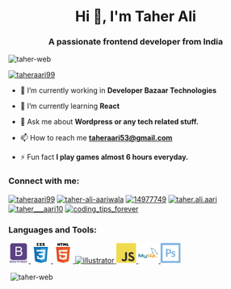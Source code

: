 <h1 align="center">Hi 👋, I'm Taher Ali</h1>
<h3 align="center">A passionate frontend developer from India</h3>

<p align="left"> <img src="https://komarev.com/ghpvc/?username=taher-web&label=Profile%20views&color=0e75b6&style=flat" alt="taher-web" /> </p>

<p align="left"> <a href="https://twitter.com/taheraari99" target="blank"><img src="https://img.shields.io/twitter/follow/taheraari99?logo=twitter&style=for-the-badge" alt="taheraari99" /></a> </p>

- 🔭 I’m currently working in **Developer Bazaar Technologies**

- 🌱 I’m currently learning **React**

- 💬 Ask me about **Wordpress or any tech related stuff.**

- 📫 How to reach me **taheraari53@gmail.com**

- ⚡ Fun fact **I play games almost 6 hours everyday.**

<h3 align="left">Connect with me:</h3>
<p align="left">
<a href="https://twitter.com/taheraari99" target="blank"><img align="center" src="https://cdn.jsdelivr.net/npm/simple-icons@v3/icons/twitter.svg" alt="taheraari99" height="30" width="40" /></a>
<a href="https://linkedin.com/in/taher-ali-aariwala" target="blank"><img align="center" src="https://cdn.jsdelivr.net/npm/simple-icons@3.0.1/icons/linkedin.svg" alt="taher-ali-aariwala" height="30" width="40" /></a>
<a href="https://stackoverflow.com/users/14977749" target="blank"><img align="center" src="https://cdn.jsdelivr.net/npm/simple-icons@3.0.1/icons/stackoverflow.svg" alt="14977749" height="30" width="40" /></a>
<a href="https://fb.com/taher.ali.aari" target="blank"><img align="center" src="https://cdn.jsdelivr.net/npm/simple-icons@3.0.1/icons/facebook.svg" alt="taher.ali.aari" height="30" width="40" /></a>
<a href="https://instagram.com/taher___aari10" target="blank"><img align="center" src="https://cdn.jsdelivr.net/npm/simple-icons@3.0.1/icons/instagram.svg" alt="taher___aari10" height="30" width="40" /></a>
<a href="https://dribbble.com/coding_tips_forever" target="blank"><img align="center" src="https://cdn.jsdelivr.net/npm/simple-icons@3.1.0/icons/dribbble.svg" alt="coding_tips_forever" height="30" width="40" /></a>
</p>

<h3 align="left">Languages and Tools:</h3>
<p align="left"> <a href="https://getbootstrap.com" target="_blank"> <img src="https://raw.githubusercontent.com/devicons/devicon/master/icons/bootstrap/bootstrap-plain-wordmark.svg" alt="bootstrap" width="40" height="40"/> </a> <a href="https://www.w3schools.com/css/" target="_blank"> <img src="https://raw.githubusercontent.com/devicons/devicon/master/icons/css3/css3-original-wordmark.svg" alt="css3" width="40" height="40"/> </a> <a href="https://www.w3.org/html/" target="_blank"> <img src="https://raw.githubusercontent.com/devicons/devicon/master/icons/html5/html5-original-wordmark.svg" alt="html5" width="40" height="40"/> </a> <a href="https://www.adobe.com/in/products/illustrator.html" target="_blank"> <img src="https://www.vectorlogo.zone/logos/adobe_illustrator/adobe_illustrator-icon.svg" alt="illustrator" width="40" height="40"/> </a> <a href="https://developer.mozilla.org/en-US/docs/Web/JavaScript" target="_blank"> <img src="https://raw.githubusercontent.com/devicons/devicon/master/icons/javascript/javascript-original.svg" alt="javascript" width="40" height="40"/> </a> <a href="https://www.mysql.com/" target="_blank"> <img src="https://raw.githubusercontent.com/devicons/devicon/master/icons/mysql/mysql-original-wordmark.svg" alt="mysql" width="40" height="40"/> </a> <a href="https://www.photoshop.com/en" target="_blank"> <img src="https://raw.githubusercontent.com/devicons/devicon/master/icons/photoshop/photoshop-line.svg" alt="photoshop" width="40" height="40"/> </a> </p>

<p>&nbsp;<img align="center" src="https://github-readme-stats.vercel.app/api?username=taher-web&show_icons=true&locale=en" alt="taher-web" /></p>

